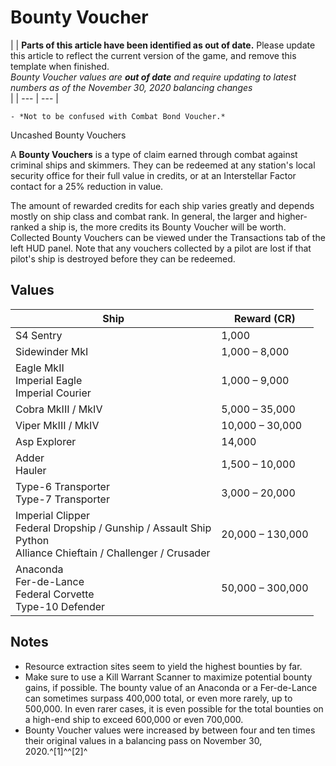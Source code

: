 # Bounty Voucher
|  | **Parts of this article have been identified as out of date.** Please update this article to reflect the current version of the game, and remove this template when finished.
<br>*Bounty Voucher values are **out of date** and require updating to latest numbers as of the November 30, 2020 balancing changes*<br> |
| --- | --- |

    - *Not to be confused with Combat Bond Voucher.*

 	 	 	 		 			 		 		 		 			
Uncashed Bounty Vouchers
 		 	 

A **Bounty Vouchers** is a type of claim earned through combat against criminal ships and skimmers. They can be redeemed at any station's local security office for their full value in credits, or at an Interstellar Factor contact for a 25% reduction in value.

The amount of rewarded credits for each ship varies greatly and depends mostly on ship class and combat rank. In general, the larger and higher-ranked a ship is, the more credits its Bounty Voucher will be worth. Collected Bounty Vouchers can be viewed under the Transactions tab of the left HUD panel. Note that any vouchers collected by a pilot are lost if that pilot's ship is destroyed before they can be redeemed.

## Values

| Ship | Reward (CR) |
| --- | --- |
| S4 Sentry | 1,000 |
| Sidewinder MkI | 1,000 – 8,000 |
| Eagle MkII<br>Imperial Eagle<br>Imperial Courier | 1,000 – 9,000 |
| Cobra MkIII / MkIV | 5,000 – 35,000 |
| Viper MkIII / MkIV | 10,000 – 30,000 |
| Asp Explorer | 14,000 |
| Adder<br>Hauler | 1,500 – 10,000 |
| Type-6 Transporter<br>Type-7 Transporter | 3,000 – 20,000 |
| Imperial Clipper <br>Federal Dropship / Gunship / Assault Ship<br>Python<br>Alliance Chieftain / Challenger / Crusader | 20,000 – 130,000 |
| Anaconda<br>Fer-de-Lance<br>Federal Corvette<br>Type-10 Defender | 50,000 – 300,000 |

## Notes

- Resource extraction sites seem to yield the highest bounties by far.
- Make sure to use a Kill Warrant Scanner to maximize potential bounty gains, if possible. The bounty value of an Anaconda or a Fer-de-Lance can sometimes surpass 400,000 total, or even more rarely, up to 500,000. In even rarer cases, it is even possible for the total bounties on a high-end ship to exceed 600,000 or even 700,000.
- Bounty Voucher values were increased by between four and ten times their original values in a balancing pass on November 30, 2020.^[1]^^[2]^